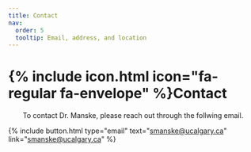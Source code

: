```yaml
---
title: Contact
nav:
  order: 5
  tooltip: Email, address, and location
---
```


# {% include icon.html icon="fa-regular fa-envelope" %}Contact

<p style="text-align: center;">To contact Dr. Manske, please reach out through the follwing email.</p>

{%
  include button.html
  type="email"
  text="smanske@ucalgary.ca"
  link="smanske@ucalgary.ca"
%}
